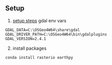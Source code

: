 ## Setup

1. [setup steps](https://sandbox.idre.ucla.edu/sandbox/tutorials/installing-gdal-for-windows) gdal env vars

```
GDAL_DATA=C:\OSGeo4W64\share\gdal
GDAL_DRIVER_PATH=C:\OSGeo4W64\bin\gdalplugins
GDAL_VERSION=2.4.1
```

2. install packages

```
conda install rasterio earthpy
```